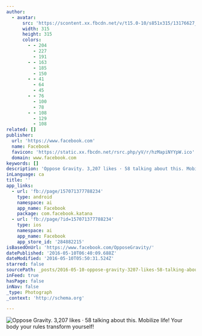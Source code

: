 ```yaml
---
author:
  - avatar:
      src: 'https://scontent.xx.fbcdn.net/v/t15.0-10/s851x315/13176627_555236357971732_2113621396_n.jpg?oh=82db40d10d4350c5d3c258af4e2cfa3e&oe=57A20C51'
      width: 315
      height: 315
      colors:
        - - 204
          - 227
          - 191
        - - 163
          - 185
          - 150
        - - 41
          - 64
          - 45
        - - 76
          - 100
          - 78
        - - 108
          - 129
          - 108
related: []
publisher:
  url: 'https://www.facebook.com'
  name: Facebook
  favicon: 'https://static.xx.fbcdn.net/rsrc.php/yV/r/hzMapiNYYpW.ico'
  domain: www.facebook.com
keywords: []
description: 'Oppose Gravity. 3,207 likes · 58 talking about this. Mobilize life! Your body your rules transform yourself!'
inLanguage: ca
title: ''
app_links:
  - url: 'fb://page/157071377788234'
    type: android
    namespace: ai
    app_name: Facebook
    package: com.facebook.katana
  - url: 'fb://page/?id=157071377788234'
    type: ios
    namespace: ai
    app_name: Facebook
    app_store_id: '284882215'
isBasedOnUrl: 'https://www.facebook.com/OpposeGravity/'
datePublished: '2016-05-10T06:40:09.688Z'
dateModified: '2016-05-10T05:50:31.524Z'
starred: false
sourcePath: _posts/2016-05-10-oppose-gravity-3207-likes-58-talking-about-this-mobiliz.md
inFeed: true
hasPage: false
inNav: false
_type: Photograph
_context: 'http://schema.org'

---
```

![Oppose Gravity. 3,207 likes · 58 talking about this. Mobilize life! Your body your rules transform yourself!](https://scontent.xx.fbcdn.net/t31.0-8/c0.0.851.315/p851x315/11169530_423420114486691_8003971244905591128_o.jpg)